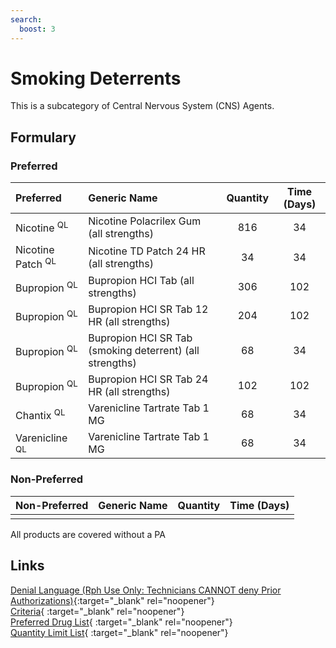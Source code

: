 ```yaml
---
search:
  boost: 3
---
```


# Smoking Deterrents

This is a subcategory of Central Nervous System (CNS) Agents.

## Formulary

### Preferred

| Preferred                    | Generic Name                                             | Quantity | Time (Days) |
| :--------------------------- | :------------------------------------------------------- | :------: | :---------: |
| Nicotine <sup>QL</sup>       | Nicotine Polacrilex Gum (all strengths)                  |   816    |     34      |
| Nicotine Patch <sup>QL</sup> | Nicotine TD Patch 24 HR (all strengths)                  |    34    |     34      |
| Bupropion <sup>QL</sup>      | Bupropion HCI Tab (all strengths)                        |   306    |     102     |
| Bupropion <sup>QL</sup>      | Bupropion HCI SR Tab 12 HR (all strengths)               |   204    |     102     |
| Bupropion <sup>QL</sup>      | Bupropion HCI SR Tab (smoking deterrent) (all strengths) |    68    |     34      |
| Bupropion <sup>QL</sup>      | Bupropion HCI SR Tab 24 HR (all strengths)               |   102    |     102     |
| Chantix <sup>QL</sup>        | Varenicline Tartrate Tab 1 MG                            |    68    |     34      |
| Varenicline <sup>QL</sup>    | Varenicline Tartrate Tab 1 MG                            |    68    |     34      |

### Non-Preferred

| Non-Preferred | Generic Name | Quantity | Time (Days) |
| :------------ | :----------- | :------: | :---------: |
|               |              |          |             |

All products are covered without a PA

## Links

[Denial Language (Rph Use Only: Technicians CANNOT deny Prior Authorizations)](https://mygainwell-my.sharepoint.com.mcas.ms/:w:/r/personal/rachel_carpenter_gainwelltechnologies_com/_layouts/15/Doc.aspx?sourcedoc=%7BCD777F63-7F18-4713-8D6A-B043BEE631F5%7D&file=Denial%20Language%20Updated%2009112023.docx&action=embedview&mobileredirect=true&wdStartOn=43&cid=f4472ece-6d4f-4694-b0c5-c150a2f53fea){:target="_blank" rel="noopener"} </br>
[Criteria](https://medicaid.ohio.gov/static/PHM/drug-coverage/20230701+UPDL+Criteria+_v1_FINAL.approved.pdf#page=49){ :target="_blank" rel="noopener"} </br>
[Preferred Drug List](https://medicaid.ohio.gov/static/PHM/drug-coverage/20230701_UPDL_FINAL_ODM.approved.v2.pdf#page=19){ :target="_blank" rel="noopener"} </br>
[Quantity Limit List](https://pharmacy.medicaid.ohio.gov/sites/default/files/20230101_Ohio_Medicaid_Quantity_Document_APPROVED.pdf){ :target="_blank" rel="noopener"}
